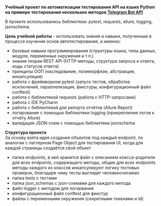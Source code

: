 
**Учебный проект по автоматизации тестирования API на языке Python на примере тестирования нескольких методов  [Telegram Bot API](https://core.telegram.org/bots/api#replyparameters)**

В проекте использовались библиотеки: pytest, requests, allure, logging, jsonschema

**Цель учебной работы** -  использовать знания и навыки, полученные в процессе изучения основ автотестирования, а именно:          
- базовые навыки программирования (структуры языка, типы данных, модули, переменные окружения и т.п.)
- знания теории REST API (HTTP-методы, структура запроса и ответа, коды статусов ответа)
- принципы ООП (наследование, полиморфизм, абстракция, инкапсуляция)
- работа с фреймворком pytest (запуск тестов, обработка исключений, параллелизация, фикстуры, конфигурационный файл conftest)
- работа с библиотекой requests (работа с HTTP-запросами)
- работа с IDE PyCharm
- работа с библиотекой для репорта отчётов (Allure Report)
- логирование с помощью библиотеки logging (прикрепление логов к отчёту Allure)
- валидация JSON-схем с помощью библиотеки jsonschema

**Структура проекта**        
За основу взята идея создания объектов под каждый endpoint, по аналогии с паттерном Page Object для тестирования UI, когда для каждой страницы создаётся свой объект     
- папка endpoints, в ней хранится файл с описанием класса-родителя для всех endpoints, содержащего методы, общие для всех endpoints
методы каждого из классов инкапсулируют логику тестовых проверок, благодаря чему тесты выглядят человекочитаемо
- папка tests с тестами
- папка json_schemas с json-схемами для каждого метода
- файл logger с методом для логирвания
- конфигурационный файл conftest для фикстур
- файлы с переменными окружения (секретными токенами и id)


